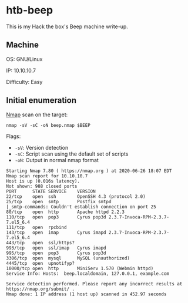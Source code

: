 # htb-beep
This is my Hack the box's Beep machine write-up.

## Machine

OS: GNU/Linux

IP: 10.10.10.7

Difficulty: Easy


## Initial enumeration
[Nmap](https://github.com/nmap/nmap) scan on the target:

`nmap -sV -sC -oN beep.nmap $BEEP`

Flags:
 - `-sV`: Version detection
 - `-sC`: Script scan using the default set of scripts
 - `-oN`: Output in normal nmap format
 
 ```
Starting Nmap 7.80 ( https://nmap.org ) at 2020-06-26 18:07 EDT
Nmap scan report for 10.10.10.7
Host is up (0.016s latency).
Not shown: 988 closed ports
PORT      STATE SERVICE    VERSION
22/tcp    open  ssh        OpenSSH 4.3 (protocol 2.0)
25/tcp    open  smtp       Postfix smtpd
|_smtp-commands: Couldn't establish connection on port 25
80/tcp    open  http       Apache httpd 2.2.3
110/tcp   open  pop3       Cyrus pop3d 2.3.7-Invoca-RPM-2.3.7-7.el5_6.4
111/tcp   open  rpcbind
143/tcp   open  imap       Cyrus imapd 2.3.7-Invoca-RPM-2.3.7-7.el5_6.4
443/tcp   open  ssl/https?
993/tcp   open  ssl/imap   Cyrus imapd
995/tcp   open  pop3       Cyrus pop3d
3306/tcp  open  mysql      MySQL (unauthorized)                                                                                                                                  
4445/tcp  open  upnotifyp?                                                                                                                                                       
10000/tcp open  http       MiniServ 1.570 (Webmin httpd)                                                                                                                         
Service Info: Hosts:  beep.localdomain, 127.0.0.1, example.com                                                                                                                   

Service detection performed. Please report any incorrect results at https://nmap.org/submit/ .
Nmap done: 1 IP address (1 host up) scanned in 452.97 seconds
```
